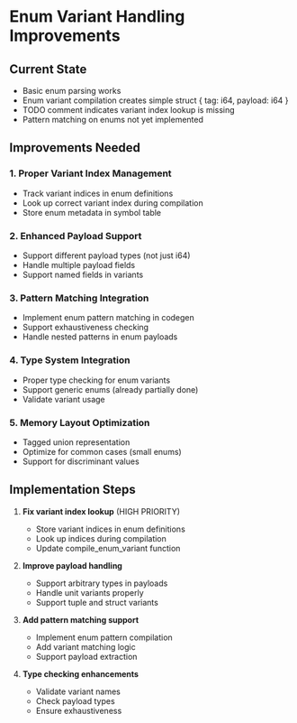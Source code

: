 # Enum Variant Handling Improvements

## Current State
- Basic enum parsing works
- Enum variant compilation creates simple struct { tag: i64, payload: i64 }
- TODO comment indicates variant index lookup is missing
- Pattern matching on enums not yet implemented

## Improvements Needed

### 1. Proper Variant Index Management
- Track variant indices in enum definitions
- Look up correct variant index during compilation
- Store enum metadata in symbol table

### 2. Enhanced Payload Support
- Support different payload types (not just i64)
- Handle multiple payload fields
- Support named fields in variants

### 3. Pattern Matching Integration
- Implement enum pattern matching in codegen
- Support exhaustiveness checking
- Handle nested patterns in enum payloads

### 4. Type System Integration
- Proper type checking for enum variants
- Support generic enums (already partially done)
- Validate variant usage

### 5. Memory Layout Optimization
- Tagged union representation
- Optimize for common cases (small enums)
- Support for discriminant values

## Implementation Steps

1. **Fix variant index lookup** (HIGH PRIORITY)
   - Store variant indices in enum definitions
   - Look up indices during compilation
   - Update compile_enum_variant function

2. **Improve payload handling**
   - Support arbitrary types in payloads
   - Handle unit variants properly
   - Support tuple and struct variants

3. **Add pattern matching support**
   - Implement enum pattern compilation
   - Add variant matching logic
   - Support payload extraction

4. **Type checking enhancements**
   - Validate variant names
   - Check payload types
   - Ensure exhaustiveness